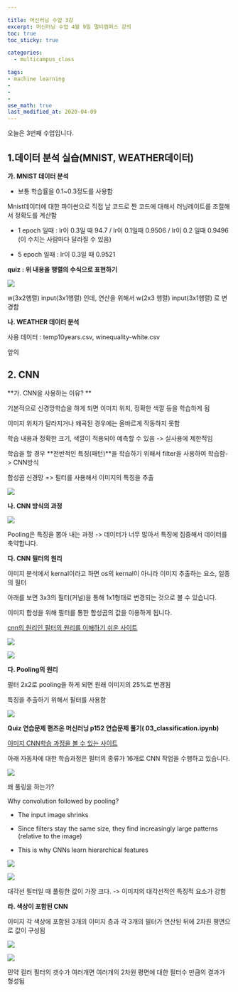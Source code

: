 ```yaml
---

title: 머신러닝 수업 3강
excerpt: 머신러닝 수업 4월 9일 멀티캠퍼스 강의
toc: true
toc_sticky: true

categories:
  - multicampus_class

tags:
- machine learning
- 
- 
- 
use_math: true
last_modified_at: 2020-04-09
---
```




오늘은 3번째  수업입니다. 



## 1.데이터 분석 실습(MNIST, WEATHER데이터)

**가. MNIST 데이터 분석**

- 보통 학습률을 0.1~0.3정도를 사용함

Mnist데이터에 대한 파이썬으로 직접 날 코드로 짠 코드에 대해서 러닝레이트를 조절해서 정확도를 계산함

- 1 epoch 일때 : lr이 0.3일 때 94.7 /  lr이 0.1일때 0.9506 /  lr이 0.2 일때 0.9496 (이 수치는 사람마다 달라질 수 있음)

- 5 epoch 일때 :  lr이 0.3일 때 0.9521 



**quiz :  위 내용을 행렬의 수식으로 표현하기**

![](https://i.imgur.com/74up5nU.png)

w(3x2행렬) input(3x1행렬) 인데, 연산을 위해서 w(2x3 행렬) input(3x1행렬) 로 변경함



**나. WEATHER 데이터 분석**

사용 데이터 : temp10years.csv, winequality-white.csv 

앞의 





## 2. CNN

**가. CNN을 사용하는 이유? **

기본적으로 신경망학습을 하게 되면 이미지 위치, 정확한 색깔 등을 학습하게 됨

이미지 위치가 달라지거나 왜곡된 경우에는 올바르게 작동하지 못함

학습 내용과 정확한 크기, 색깔이 적용되야 예측할 수 있음 -> 실사용에 제한적임

학습을 할 경우 **전반적인 특징(패턴)**을 학습하기 위해서 filter을 사용하여 학습함-> CNN방식 

합성곱 신경망 => 필터를 사용해서 이미지의 특징을 추출

![](https://i.imgur.com/UQHKrQm.png)

**나. CNN 방식의 과정**

![](https://i.imgur.com/7v5BRez.png)

Pooling은 특징을 뽑아 내는 과정 -> 데이터가 너무 많아서 특징에 집중해서 데이터를 축약합니다.



**다. CNN 필터의 원리** 

이미지 분석에서 kernal이라고 하면 os의  kernal이 아니라 이미지 추출하는 요소, 일종의 필터

아래를 보면 3x3의 필터(커널)을 통해  1x1형태로 변경되는 것으로 볼 수 있습니다.  

이미지 합성을 위해 필터를 통한 합성곱의 값을 이용하게 됩니다. 



[cnn의 원리인 필터의 원리를 이해하기 쉬운 사이트](https://setosa.io/ev/image-kernels/)

![](https://i.imgur.com/8fBdCJN.png)



![](https://i.imgur.com/GYqRkNt.png)



**다. Pooling의 원리** 

필터 2x2로 pooling을 하게 되면 원래 이미지의 25%로 변경됨

특징을 추출하기 위해서 필터를 사용함



![](https://i.imgur.com/AfcZ0hW.png)

**Quiz 연습문제 핸즈온 머신러닝 p152 연습문제 풀기( 03_classification.ipynb)**



[이미지 CNN학습 과정을 볼 수 있는 사이트](https://cs.stanford.edu/people/karpathy/convnetjs/demo/cifar10.html)

아래 자동차에 대한 학습과정은 필터의 종류가 16개로 CNN 작업을 수행하고 있습니다. 

![](https://i.imgur.com/zfmwhop.png)

왜 풀링을 하는가?

Why convolution followed by pooling?
- The input image shrinks

- Since filters stay the same size, they find increasingly large patterns
  (relative to the image)

- This is why CNNs learn hierarchical features

  

![](https://i.imgur.com/cF6EPyi.png)



![](https://i.imgur.com/oe6oLHH.png)

대각선 필터일 때 풀링한 값이 가장 크다. -> 이미지의 대각선적인 특징적 요소가 강함



**라. 색상이 포함된 CNN**

이미지 각 색상에 포함된 3개의 이미지 층과 각 3개의 필터가 연산된 뒤에 2차원 평면으로 값이 구성됨

![](https://i.imgur.com/wK6nErJ.png)

![](https://i.imgur.com/aLjR9s4.png)

민약 컬러 필터의 갯수가 여러개면 여러개의  2차원 평면에 대한 필터수 만큼의 결과가 형성됨



